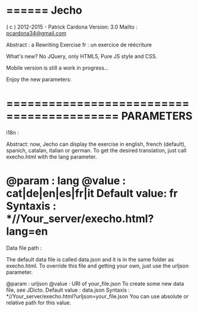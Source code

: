 ======
Jecho
======
( c ) 2012-2015 - Patrick Cardona
Version: 3.0
Mailto : pcardona34@gmail.com

Abstract : a Rewriting Exercise
fr : un exercice de réécriture

What's new?
No JQuery, only HTML5, Pure JS style and CSS.

Mobile version is still a work in progress...

Enjoy the new parameters:

==========================================
PARAMETERS
==========================================
i18n :

Abstract: now, Jecho can display the exercise in english, french (default),
spanich, catalan, italian or german.
To get the desired translation, just call execho.html with the lang parameter.

@param : lang
@value : cat|de|en|es|fr|it
Default value: fr
Syntaxis : *//Your_server/execho.html?lang=en
==========================================
Data file path :

The default data file is called data.json and it is in the same folder as
execho.html.
To override this file and getting your own, just use the urljson parameter.

@param : urljson
@value : URI of your_file.json
To create some new data file, see JDicto.
Default value : data.json
Syntaxis : *//Your_server/execho.html?urljson=your_file.json
You can use absolute or relative path for this value.
